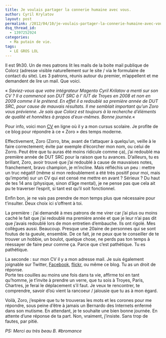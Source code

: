 ```yaml
---
title: Je voulais partager la connerie humaine avec vous.
author: Cyril Krylatov
layout: post
permalink: /2012/04/10/je-voulais-partager-la-connerie-humaine-avec-vous/
dsq_thread_id:
  - 1397252924
categories:
  - Ma putain de vie.
tags:
  - LE GROS LOL
---
```

Il est 9h30. Un de mes patrons lit les mails de la boite mail publique de Colorz (adresse visible naturellement sur le site / via le formulaire de contact du site). Les 3 patrons, réunis autour du premier, m&rsquo;appellent et me demandent de lire un mail. Que voici.

&laquo;&nbsp;*Saviez-vous que votre intégrateur Magento Cyril Krilatov a menti sur son CV ? Il a commencé son DUT SRC à l&rsquo; IUT de Troyes en 2008 et non en 2009 comme il le prétend. En effet il a redoublé sa première année de DUT SRC, pour cause de mauvais résultats. Il me semblait important qu&rsquo;un Zoro vous prévienne. Je sais que Colorz est toujours à la recherche d&rsquo;éléments de qualité et honnêtes à propos d&rsquo;eux-mêmes. Bonne journée.*&laquo;&nbsp;

Pour info, voici mon [CV][1] en ligne où il y a mon cursus scolaire. Je profite de ce blog pour répondre à ce &laquo;&nbsp;Zoro&nbsp;&raquo; des temps moderne.

Effectivement, Zoro (Zorro, btw, avant de t&rsquo;attaquer à quelqu&rsquo;un, veille à le faire correctement; évite par exemple d&rsquo;écorcher mon nom, ou celui de Zorro. Peut être que tu auras été moins ridicule comme ça), j&rsquo;ai redoublé ma première année de DUT SRC pour la raison que tu avances. D&rsquo;ailleurs, tu es brillant, Zoro, avoir trouvé que j&rsquo;ai redoublé à cause de mauvaises notes, franchement, bravo champion, je m&rsquo;incline. Mais réfléchis un peu : mettre un truc négatif (même si mon redoublement a été très positif pour moi, mais qu&rsquo;importe) sur un CV qui est censé me mettre en avant ? Sérieux ? Du haut de tes 14 ans (physique, sinon d&rsquo;âge mental), je ne pense pas que cela ait pu te traverser l&rsquo;esprit, si tant est qu&rsquo;il soit fonctionnel.

Enfin bon, je ne vais pas prendre de mon temps plus que nécessaire pour t&rsquo;insulter. Deux choix ici s&rsquo;offrent à toi.

La première : j&rsquo;ai demandé à mes patrons de me virer car j&rsquo;ai plus ou moins caché le fait que j&rsquo;ai redoublé ma première année et que je leur n&rsquo;ai pas dit que j&rsquo;avais redoublé lors de mon entretien d&rsquo;embauche. Ils ont rigolé. Mes collègues aussi. Beaucoup. Presque une 20aine de personnes qui se sont foutus de ta gueule, ensemble. De ce fait, je ne peux que te conseiller de te trouver un hobbie, un boulot, quelque chose, ne perds pas ton temps à réessayer de faire peur comme ça. Parce que c&rsquo;est pathétique. Tu es pathétique.

La seconde : sur mon CV il y a mon adresse mail. Je suis également joignable sur Twitter</a>, [Facebook][2], [flickr][3], ou même ce blog. Tu as un droit de réponse.  
Porte tes couilles au moins une fois dans ta vie, affirme toi en tant qu&rsquo;homme, je t&rsquo;invite à prendre un verre, que tu sois à Troyes, Paris, Chartres, je ferai le déplacement s&rsquo;il faut. Je veux te rencontrer, te comprendre, savoir d&rsquo;où vient la rancoeur / jalousie que tu as à mon égard.

Voilà, Zoro, j&rsquo;espère que tu te trouveras les mots et les corones pour me répondre, sous peine d&rsquo;être à jamais un Bernardo des Internets enfermé dans son mutisme. En attendant, je te souhaite une bien bonne journée. En attente d&rsquo;une réponse de ta part. Non, vraiment, j&rsquo;insiste. Sans trop de fautes, par pitié.

*PS: Merci au très beau B. #bromance*

 [1]: http://cv.c-krylatov.com/
 [2]: https://www.facebook.com/CyrilKrylatov
 [3]: http://www.flickr.com/photos/dondapo